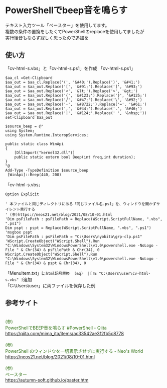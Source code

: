 # PowerShellでbeep音を鳴らす
テキスト入力ツール「ペースター」を使用してます。  
複数の条件の置換をしたくてPowerShellのreplaceを使用してましたが  
実行後音もならず寂しく思ったので追加を
## 使い方
「cv-html-s.vbs」と「cv-html-s.ps1」を作成
「cv-html-s.ps1」
```
$aa_cl =Get-Clipboard 
$aa_out = $aa_cl.Replace('(', '&#40;').Replace(')', '&#41;')
$aa_out = $aa_out.Replace('[', '&#91;').Replace(']', '&#93;')
$aa_out = $aa_out.Replace('<', '&lt;').Replace('>', '&gt;')
$aa_out = $aa_out.Replace('{', '&#123;').Replace('}', '&#125;')
$aa_out = $aa_out.Replace('/', '&#47;').Replace('\', '&#92;')
$aa_out = $aa_out.Replace('-', '&#8722;').Replace('=', '&#61;')
$aa_out = $aa_out.Replace(',', '&#44;').Replace('.', '&#46;')
$aa_out = $aa_out.Replace('|', '&#124;'.Replace(' ', '&nbsp;'))
set-Clipboard $aa_out

$source_beep = @"
using System;
using System.Runtime.InteropServices;

public static class WinApi
{
    [DllImport("kernel32.dll")]
    public static extern bool Beep(int freq,int duration);
}
"@
Add-Type -TypeDefinition $source_beep
 [WinApi]::Beep(440, 200)
```
「cv-html-s.vbs」
```
Option Explicit

' 本ファイルと同じディレクトリにある「同じファイル名.ps1」を、ウィンドウを開かずサイレント実行する
' (参)https://neos21.net/blog/2021/08/10-01.html
'Dim psFilePath : psFilePath = Replace(WScript.ScriptFullName, ".vbs", ".ps1")
Dim pspt : pspt = Replace(WScript.ScriptFullName, ".vbs", ".ps1")
'msgbox pspt
'Dim psFilePath : psFilePath = "C:\Users\nyobita\grp-clp.ps1"
'WScript.CreateObject("WScript.Shell").Run "C:\Windows\System32\WindowsPowerShell\v1.0\powershell.exe -NoLogo -File " & Chr(34) & psFilePath & Chr(34), 0
WScript.CreateObject("WScript.Shell").Run "C:\Windows\System32\WindowsPowerShell\v1.0\powershell.exe -NoLogo -File " & Chr(34) & pspt & Chr(34), 0
```
「MenuItem.txt」に`html記号置換  (&q) 	|[!E "C:\Users\user\cv-html-s.vbs" ]`追加  
「C:\Users\user」に両ファイルを保存した例  
## 参考サイト
<span style="color: #38761d;"><br>(参)<br>PowerShellでBEEP音を鳴らす #PowerShell - Qiita<br>https://qiita.com/mima_ita/items/ac33542ae3f2fb5c8778</span><br>
<span style="color: #38761d;"><br />(参)<br />PowerShell のウィンドウを一切表示させずに実行する - Neo's World<br />https://neos21.net/blog/2021/08/10-01.html</span><br />
<span style="color: #38761d;"><br>(参)<br>ペースター<br>https://autumn-soft.github.io/paster.htm</span><br>
  

